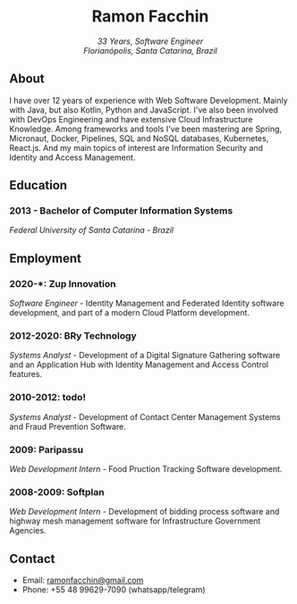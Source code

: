 <center>
<h1>Ramon Facchin</h1>
<em>33 Years, Software Engineer</em><br/>
<em>Florianópolis, Santa Catarina, Brazil</em>
</center>

## About

I have over 12 years of experience with Web Software Development. Mainly with Java, but also Kotlin, Python and JavaScript.
I've also been involved with DevOps Engineering and have extensive Cloud Infrastructure Knowledge. Among frameworks and tools I've been mastering are Spring, Micronaut, Docker, Pipelines, SQL and NoSQL databases, Kubernetes, React.js. And my main topics of interest are Information Security and Identity and Access Management.

## Education

### 2013 - Bachelor of Computer Information Systems
*Federal University of Santa Catarina - Brazil*

## Employment

### 2020-*: Zup Innovation
*Software Engineer* - Identity Management and Federated Identity software development, and part of a modern Cloud Platform development.

### 2012-2020: BRy Technology
*Systems Analyst* - Development of a Digital Signature Gathering software and an Application Hub with Identity Management and Access Control features.

### 2010-2012: todo!
*Systems Analyst* - Development of Contact Center Management Systems and Fraud Prevention Software.

### 2009: Paripassu
*Web Development Intern* - Food Pruction Tracking Software development.

### 2008-2009: Softplan
*Web Development Intern* - 
Development of bidding process software and highway mesh management software for Infrastructure Government Agencies.

## Contact
* Email: ramonfacchin@gmail.com
* Phone: +55 48 99629-7090 (whatsapp/telegram)
